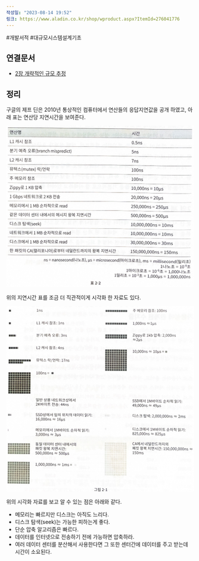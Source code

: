 ```yaml
---
작성일: "2023-08-14 19:52"
링크: https://www.aladin.co.kr/shop/wproduct.aspx?ItemId=276041776
---
```

#개발서적 #대규모시스템설계기초
## 연결문서
- [2장 개략적인 규모 추정](2장%20개략적인%20규모%20추정.md)

## 정리
구글의 제프 딘은 2010년 통상적인 컴퓨터에서 연산들의 응답지연값을 공개 하였고, 아래 표는 연산당 지연시간을 보여준다.

![2020230814200942.png|500](images/Pasted%20image%2020230814200942.png)

위의 지연시간 표를 조금 더 직관적이게 시각화 한 자료도 있다.  

![2020230814201058.png|500](images/Pasted%20image%2020230814201058.png)

위의 시각화 자료를 보고 알 수 있는 점은 아래와 같다.
- 메모리는 빠르지만 디스크는 아직도 느리다. 
- 디스크 탐색(seek)는 가능한 피하는게 좋다.
- 단순 압축 알고리즘은 빠르다.
- 데이터를 인터넷으로 전송하기 전에 가능하면 압축하라.
- 여러 데이터 센터를 분산해서 사용한다면 그 또한 센터간에 데이터를 주고 받는데 시간이 소요된다.